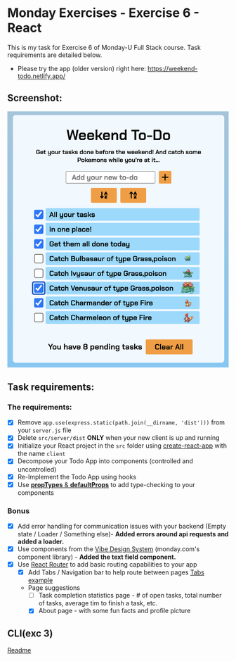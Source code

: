 # Monday Exercises - Exercise 6 - React

This is my task for Exercise 6 of Monday-U Full Stack course. Task requirements are detailed below.

-  Please try the app (older version) right here: https://weekend-todo.netlify.app/

## Screenshot:

![app screenshot](./client/readme-assets/Screenshot.png)

## Task requirements:

### The requirements:

-  [x] Remove `app.use(express.static(path.join(__dirname, 'dist')))` from your `server.js` file
-  [x] Delete `src/server/dist` **ONLY** when your new client is up and running
-  [x] Initialize your React project in the `src` folder using [create-react-app](https://create-react-app.dev/docs/getting-started/) with the name `client`
-  [x] Decompose your Todo App into components (controlled and uncontrolled)
-  [x] Re-Implement the Todo App using hooks
-  [x] Use [**propTypes** & **defaultProps**](https://reactjs.org/docs/typechecking-with-proptypes.html) to add type-checking to your components

### Bonus

-  [x] Add error handling for communication issues with your backend (Empty state / Loader / Something else)- **Added errors around api requests and added a loader.**
-  [x] Use components from the [Vibe Design System](https://github.com/mondaycom/monday-ui-react-core) (monday.com's component library) - **Added the text field component.**
-  [x] Use [React Router](https://reactrouter.com/docs/en/v6) to add basic routing capabilities to your app
   -  [x] Add Tabs / Navigation bar to help route between pages [Tabs example](https://style.monday.com/?path=/docs/navigation-tabs-tab--overview)
   -  Page suggestions
      -  [ ] Task completion statistics page - # of open tasks, total number of tasks, average tim to finish a task, etc.
      -  [x] About page - with some fun facts and profile picture

## CLI(exc 3)

[Readme](./cli-ex3/README.md)
